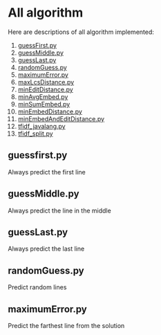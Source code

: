 # All algorithm

Here are descriptions of all algorithm implemented:

1. [guessFirst.py](#guessfirst.py)
2. [guessMiddle.py](#guessmiddle.py)
3. [guessLast.py](#guesslast.py)
4. [randomGuess.py](#randomguess.py)
5. [maximumError.py](#maximumerror.py)
6. [maxLcsDistance.py](#maxlcsdistance.py)
7. [minEditDistance.py](#minEditDistance)
8. [minAvgEmbed.py](#minAvgEmbed.py)
9. [minSumEmbed.py](#minSumEmbed.py)
10. [minEmbedDistance.py](#minEmbedDistance.py)
11. [minEmbedAndEditDistance.py](#minEmbedAndEditDistance.py)
12. [tfidf_javalang.py](#tfidf_javalang.py)
13. [tfidf_split.py](#tfidf_split.py)

## guessfirst.py
Always predict the first line

## guessMiddle.py
Always predict the line in the middle

## guessLast.py
Always predict the last line

## randomGuess.py
Predict random lines

## maximumError.py
Predict the farthest line from the solution

##
